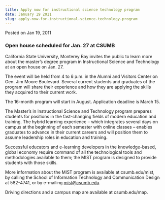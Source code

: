 ```yaml
---
title: Apply now for instructional science technology program
date: January 19 2011
slug: apply-now-for-instructional-science-technology-program
---
```





<span class="date">Posted on Jan 19, 2011    </span>
<h3>Open house scheduled for Jan. 27 at CSUMB</h3>
<p>California State University, Monterey Bay invites the public to
learn more about the master&#x2019;s degree program in Instructional
Science and Technology at an open house on Jan. 27.</p>
<p>The event will be held from 4 to 6 p.m. in the Alumni and
Visitors Center on Gen. Jim Moore Boulevard. Several current
students and graduates of the program will share their experience
and how they are applying the skills they acquired to their current
work.</p>
<p>The 16-month program will start in August. Application deadline
is March 15.</p>
<p>The Master&#x2019;s in Instructional Science and Technology program
prepares students for positions in the fast-changing fields of
modern education and training. The hybrid learning experience &#x2013;
which integrates several days on campus at the beginning of each
semester with online classes &#x2013; enables graduates to advance in
their current careers and will position them to assume leadership
roles in education and training.</p>
<p>Successful educators and e-learning developers in the
knowledge-based, global economy require command of all the
technological tools and methodologies available to them; the MIST
program is designed to provide students with those skills.</p>
<p>More information about the MIST program is available at
csumb.edu/mist, by calling the School of Information Technology and
Communication Design at 582-4741, or by e-mailing <a href="mailto:mist@csumb.edu">mist@csumb.edu</a>.</p>
<p>Driving directions and a campus map are available at
csumb.edu/map.</p>





